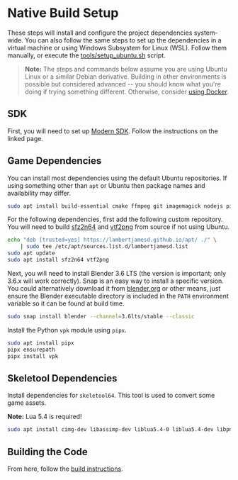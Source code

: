 # Native Build Setup

These steps will install and configure the project dependencies system-wide.
You can also follow the same steps to set up the dependencies in a virtual
machine or using Windows Subsystem for Linux (WSL). Follow them manually, or
execute the [tools/setup_ubuntu.sh](../../tools/setup_ubuntu.sh) script.

> **Note:** The steps and commands below assume you are using Ubuntu Linux or
a similar Debian derivative. Building in other environments is possible but
considered advanced -- you should know what you're doing if trying something
different. Otherwise, consider [using Docker](./docker_setup.md).

## SDK

First, you will need to set up
[Modern SDK](https://crashoveride95.github.io/n64hbrew/modernsdk/startoff.html).
Follow the instructions on the linked page.

## Game Dependencies

You can install most dependencies using the default Ubuntu repositories.
If using something other than `apt` or Ubuntu then package names and
availability may differ.

```sh
sudo apt install build-essential cmake ffmpeg git imagemagick nodejs pip pipx python3 sox unzip
```

For the following dependencies, first add the following custom repository.
You will need to build [sfz2n64](https://github.com/lambertjamesd/sfz2n64) and
[vtf2png](https://github.com/eXeC64/vtf2png) from source if not using Ubuntu.

```sh
echo "deb [trusted=yes] https://lambertjamesd.github.io/apt/ ./" \
    | sudo tee /etc/apt/sources.list.d/lambertjamesd.list
sudo apt update
sudo apt install sfz2n64 vtf2png
```

Next, you will need to install Blender 3.6 LTS (the version is important; only
3.6.x will work correctly). Snap is an easy way to install a specific version.
You could alternatively download it from
[blender.org](https://download.blender.org/release/Blender3.6/) or other means,
just ensure the Blender executable directory is included in the `PATH`
environment variable so it can be found at build time.

```sh
sudo snap install blender --channel=3.6lts/stable --classic
```

Install the Python `vpk` module using `pipx`.

```sh
sudo apt install pipx
pipx ensurepath
pipx install vpk
```

## Skeletool Dependencies

Install dependencies for `skeletool64`. This tool is used to convert some game
assets.

**Note:** Lua 5.4 is required!

```sh
sudo apt install cimg-dev libassimp-dev liblua5.4-0 liblua5.4-dev libpng-dev libtiff-dev libyaml-cpp-dev lua5.4
```

## Building the Code

From here, follow the [build instructions](./building.md).
